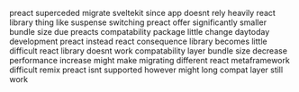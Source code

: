 preact superceded migrate sveltekit since app doesnt rely heavily react library thing like suspense switching preact offer significantly smaller bundle size due preacts compatability package little change daytoday development preact instead react consequence library becomes little difficult react library doesnt work compatability layer bundle size decrease performance increase might make migrating different react metaframework difficult remix preact isnt supported however might long compat layer still work